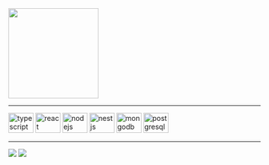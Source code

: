<div>
  <img height="180em" src="https://github-readme-stats.vercel.app/api/top-langs/?username=murilothom&layout=compact&theme=dark"/>
</div>

<hr>

<div style="display: inline-block">
  <img aling="center" alt="typescript" height="40" width="50" src="https://cdn.jsdelivr.net/gh/devicons/devicon/icons/typescript/typescript-original.svg"/>
  <img aling="center" alt="react" height="40" width="50" src="https://cdn.jsdelivr.net/gh/devicons/devicon/icons/react/react-original.svg"/>
  <img aling="center" alt="nodejs" height="40" width="50" src="https://cdn.jsdelivr.net/gh/devicons/devicon/icons/nodejs/nodejs-original.svg"/>
  <img aling="center" alt="nestjs" height="40" width="50" src="https://cdn.jsdelivr.net/gh/devicons/devicon/icons/nestjs/nestjs-plain.svg"/>
  <img aling="center" alt="mongodb" height="40" width="50" src="https://cdn.jsdelivr.net/gh/devicons/devicon/icons/mongodb/mongodb-original.svg"/>
  <img aling="center" alt="postgresql" height="40" width="50" src="https://cdn.jsdelivr.net/gh/devicons/devicon/icons/postgresql/postgresql-original.svg"/>
</div>

<hr>

<a href="https://www.linkedin.com/in/murilothom/" target="_blank"><img src="https://img.shields.io/badge/LinkedIn-0077B5?style=for-the-badge&logo=linkedin&logoColor=white" target="_blank"></a>
<a href="mailto:murilothom.2002@hotmail.com" target="_blank"><img src="https://img.shields.io/badge/Microsoft_Outlook-0078D4?style=for-the-badge&logo=microsoft-outlook&logoColor=white" target="_blank"></a>
